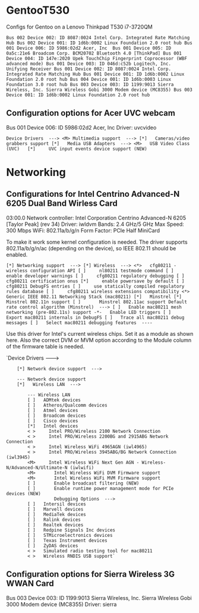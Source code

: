 # GentooT530
Configs for Gentoo on a Lenovo Thinkpad T530 i7-3720QM

`Bus 002 Device 002: ID 8087:0024 Intel Corp. Integrated Rate Matching Hub
Bus 002 Device 001: ID 1d6b:0002 Linux Foundation 2.0 root hub
Bus 001 Device 006: ID 5986:02d2 Acer, Inc 
Bus 001 Device 005: ID 0a5c:21e6 Broadcom Corp. BCM20702 Bluetooth 4.0 [ThinkPad]
Bus 001 Device 004: ID 147e:2020 Upek TouchChip Fingerprint Coprocessor (WBF advanced mode)
Bus 001 Device 003: ID 046d:c52b Logitech, Inc. Unifying Receiver
Bus 001 Device 002: ID 8087:0024 Intel Corp. Integrated Rate Matching Hub
Bus 001 Device 001: ID 1d6b:0002 Linux Foundation 2.0 root hub
Bus 004 Device 001: ID 1d6b:0003 Linux Foundation 3.0 root hub
Bus 003 Device 003: ID 1199:9013 Sierra Wireless, Inc. Sierra Wireless Gobi 3000 Modem device (MC8355)
Bus 003 Device 001: ID 1d6b:0002 Linux Foundation 2.0 root hub`

## Configuration options for Acer UVC webcam
Bus 001 Device 006: ID 5986:02d2 Acer, Inc
Driver: uvcvideo

`Device Drivers  --->
 <M> Multimedia support  --->
  [*]   Cameras/video grabbers support
  [*]   Media USB Adapters  --->
   <M>   USB Video Class (UVC)  
   [*]     UVC input events device support (NEW) `



# Networking

## Configurations for Intel Centrino Advanced-N 6205 Dual Band Wirless Card
03:00.0 Network controller: Intel Corporation Centrino Advanced-N 6205 [Taylor Peak] (rev 34)
Driver: iwldvm
Bands: 2.4 GHz/5 GHz
Max Speed: 300 Mbps
WiFi: 802.11a/b/g/n
Form Factor: PCIe Half MiniCard

To make it work some kernel configuration is needed. The driver supports 802.11a/b/g/n/ac (depending on the device), so IEEE 802.11 should be enabled. 

`[*] Networking support  --->
    [*] Wireless  --->
        <*>   cfg80211 - wireless configuration API
        [ ]     nl80211 testmode command
        [ ]     enable developer warnings
        [ ]     cfg80211 regulatory debugging
        [ ]     cfg80211 certification onus
        [*]     enable powersave by default
        [ ]     cfg80211 DebugFS entries
        [ ]     use statically compiled regulatory rules database
        [ ]     cfg80211 wireless extensions compatibility
        <*>   Generic IEEE 802.11 Networking Stack (mac80211)
        [*]   Minstrel
        [*]     Minstrel 802.11n support
        [ ]       Minstrel 802.11ac support
              Default rate control algorithm (Minstrel)  --->
        [ ]   Enable mac80211 mesh networking (pre-802.11s) support
        -*-   Enable LED triggers
        [ ]   Export mac80211 internals in DebugFS
        [ ]   Trace all mac80211 debug messages
        [ ]   Select mac80211 debugging features  ----`

Use this driver for Intel's current wireless chips. Set it as a module <M> as shown here. Also the correct DVM or MVM option according to the Module column of the firmware table is needed. 

`Device Drivers  --->
 
        [*] Network device support  --->
 
        --- Network device support
        [*]   Wireless LAN  --->
 
            --- Wireless LAN
            [ ]   ADMtek devices
            [ ]   Atheros/Qualcomm devices
            [ ]   Atmel devices
            [ ]   Broadcom devices
            [ ]   Cisco devices
            [*]   Intel devices
            < >     Intel PRO/Wireless 2100 Network Connection
            < >     Intel PRO/Wireless 2200BG and 2915ABG Network Connection
            < >     Intel Wireless WiFi 4965AGN (iwl4965)
            < >     Intel PRO/Wireless 3945ABG/BG Network Connection (iwl3945)
            <M>     Intel Wireless WiFi Next Gen AGN - Wireless-N/Advanced-N/Ultimate-N (iwlwifi)
            <M>       Intel Wireless WiFi DVM Firmware support
            <M>       Intel Wireless WiFi MVM Firmware support
            [ ]       Enable broadcast filtering (NEW)
            [ ]       Enable runtime power management mode for PCIe devices (NEW)
                      Debugging Options  --->
            [ ]   Intersil devices
            [ ]   Marvell devices
            [ ]   MediaTek devices
            [ ]   Ralink devices
            [ ]   Realtek devices
            [ ]   Redpine Signals Inc devices
            [ ]   STMicroelectronics devices
            [ ]   Texas Instrument devices
            [ ]   ZyDAS devices
            < >   Simulated radio testing tool for mac80211
            < >   Wireless RNDIS USB support`

## Configuration options for Sierra Wireless 3G WWAN Card
Bus 003 Device 003: ID 1199:9013 Sierra Wireless, Inc. Sierra Wireless Gobi 3000 Modem device (MC8355)
Driver: sierra
